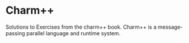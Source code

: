 # Charm++

Solutions to Exercises from the charm++ book. Charm++ is a message-passing parallel language and runtime system. 
